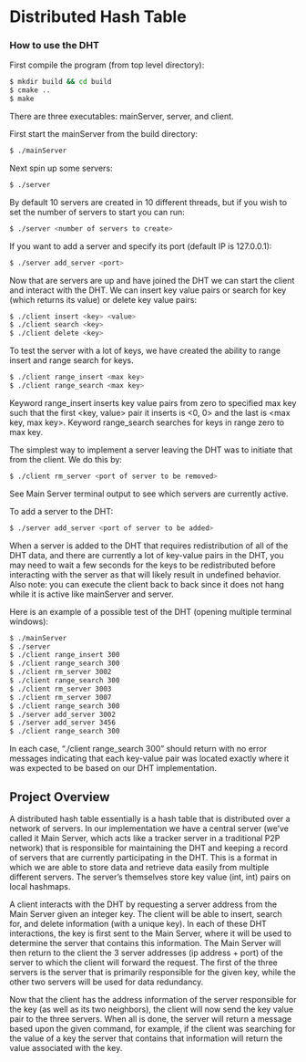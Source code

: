# Distributed Hash Table



### How to use the DHT
First compile the program (from top level directory):
```bash
$ mkdir build && cd build
$ cmake ..
$ make
```

There are three executables: mainServer, server, and client.

First start the mainServer from the build directory:
```bash
$ ./mainServer
```

Next spin up some servers:
```bash
$ ./server
```

By default 10 servers are created in 10 different threads, but if you wish to set the number of servers to start you can run:
```bash
$ ./server <number of servers to create>
```

If you want to add a server and specify its port (default IP is 127.0.0.1):
```bash
$ ./server add_server <port> 
```

Now that are servers are up and have joined the DHT we can start the client and interact with the DHT. We can insert key value pairs or search for key (which returns its value) or delete key value pairs:
```bash
$ ./client insert <key> <value>
$ ./client search <key> 
$ ./client delete <key> 
```

To test the server with a lot of keys, we have created the ability to range insert and range search for keys. 
```bash
$ ./client range_insert <max key>
$ ./client range_search <max key>
```
Keyword range_insert inserts key value pairs from zero to specified max key such that the first <key, value> pair it inserts is <0, 0> and the last is <max key, max key>. Keyword range_search searches for keys in range zero to max key.


The simplest way to implement a server leaving the DHT was to initiate that from the client. We do this by:
```bash
$ ./client rm_server <port of server to be removed> 
```
See Main Server terminal output to see which servers are currently active. 

To add a server to the DHT:
```bash
$ ./server add_server <port of server to be added>
```

When a server is added to the DHT that requires redistribution of all of the DHT data, and there are currently a lot of key-value pairs in the DHT, you may need to wait a few seconds for the keys to be redistributed before interacting with the server as that will likely result in undefined behavior. Also note: you can execute the client back to back since it does not hang while it is active like mainServer and server.

Here is an example of a possible test of the DHT (opening multiple terminal windows):
```bash
$ ./mainServer
$ ./server 
$ ./client range_insert 300
$ ./client range_search 300
$ ./client rm_server 3002
$ ./client range_search 300
$ ./client rm_server 3003
$ ./client rm_server 3007
$ ./client range_search 300
$ ./server add_server 3002
$ ./server add_server 3456
$ ./client range_search 300
```

In each case, “./client range_search 300” should return with no error messages indicating that each key-value pair was located exactly where it was expected to be based on our DHT implementation. 

## Project Overview
A distributed hash table essentially is a hash table that is distributed over a network of servers. In our implementation we have a central server (we’ve called it Main Server, which acts like a tracker server in a traditional P2P network) that is responsible for maintaining the DHT and keeping a record of servers that are currently participating in the DHT. This is a format in which we are able to store data and retrieve data easily from multiple different servers. The server’s themselves store key value (int, int) pairs on local hashmaps. 

A client interacts with the DHT by requesting a server address from the Main Server given an integer key. The client will be able to insert, search for, and delete information (with a unique key). In each of these DHT interactions, the key is first sent to the Main Server, where it will be used to determine the server that contains this information. The Main Server will then return to the client the 3 server addresses (ip address + port) of the server to which the client will forward the request. The first of the three servers is the server that is primarily responsible for the given key, while the other two servers will be used for data redundancy.

Now that the client has the address information of the server responsible for the key (as well as its two neighbors), the client will now send the key value pair to the three servers. When all is done, the server will return a message based upon the given command, for example, if the client was searching for the value of a key the server that contains that information will return the value associated with the key.

